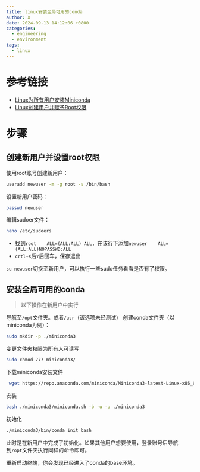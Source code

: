 ```yaml
---
title: linux安装全局可用的conda
author: X
date: 2024-09-13 14:12:06 +0800
categories:
  - engineering
  - environment
tags:
  - linux
---
```

# 参考链接
- [Linux为所有用户安装Miniconda](https://www.cnblogs.com/steinven/p/16190464.html "发布于 2022-04-25 15:35")
- [Linux创建用户并赋予Root权限](https://www.cnblogs.com/binyue/p/4702179.html "发布于 2014-10-12 15:38")

# 步骤

## 创建新用户并设置root权限
使用root账号创建新用户：
```bash
useradd newuser -m -g root -s /bin/bash
```
设置新用户密码：
```bash
passwd newuser
```
编辑sudoer文件：
```bash
nano /etc/sudoers
```

- 找到`root    ALL=(ALL:ALL) ALL`，在该行下添加`newuser    ALL=(ALL:ALL)NOPASSWD:ALL`
- `crtl+X`后`Y`后回车，保存退出

`su newuser`切换至新用户，可以执行一些sudo任务看看是否有了权限。

## 安装全局可用的conda

> 以下操作在新用户中实行

导航至`/opt`文件夹。或者`/usr`（该选项未经测试）
创建conda文件夹（以miniconda为例）：
```bash
sudo mkdir -p ./miniconda3
```
变更文件夹权限为所有人可读写
```bash
sudo chmod 777 miniconda3/
```
下载miniconda安装文件
```bash
 wget https://repo.anaconda.com/miniconda/Miniconda3-latest-Linux-x86_64.sh -O ./miniconda3/miniconda.sh
```
安装
```bash
bash ./miniconda3/miniconda.sh -b -u -p ./miniconda3
```
初始化
```bash
./miniconda3/bin/conda init bash
```
此时是在新用户中完成了初始化。如果其他用户想要使用，登录账号后导航到`/opt`文件夹执行同样的命令即可。

重新启动终端，你会发现已经进入了conda的base环境。